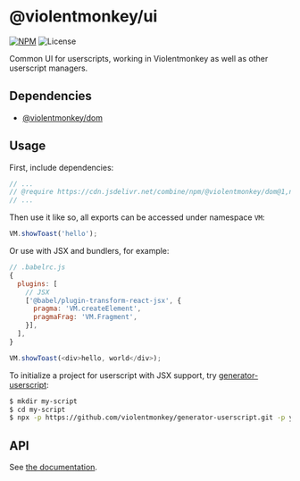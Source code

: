 # @violentmonkey/ui

[![NPM](https://img.shields.io/npm/v/@violentmonkey/ui.svg)](https://npm.im/@violentmonkey/ui)
![License](https://img.shields.io/npm/l/@violentmonkey/ui.svg)

Common UI for userscripts, working in Violentmonkey as well as other userscript managers.

## Dependencies

- [@violentmonkey/dom](https://github.com/violentmonkey/vm-dom)

## Usage

First, include dependencies:

```js
// ...
// @require https://cdn.jsdelivr.net/combine/npm/@violentmonkey/dom@1,npm/@violentmonkey/ui
// ...
```

Then use it like so, all exports can be accessed under namespace `VM`:

```js
VM.showToast('hello');
```

Or use with JSX and bundlers, for example:

```js
// .babelrc.js
{
  plugins: [
    // JSX
    ['@babel/plugin-transform-react-jsx', {
      pragma: 'VM.createElement',
      pragmaFrag: 'VM.Fragment',
    }],
  ],
}
```

```js
VM.showToast(<div>hello, world</div>);
```

To initialize a project for userscript with JSX support, try [generator-userscript](https://github.com/violentmonkey/generator-userscript):

```sh
$ mkdir my-script
$ cd my-script
$ npx -p https://github.com/violentmonkey/generator-userscript.git -p yo yo @violentmonkey/userscript
```

## API

See [the documentation](https://violentmonkey.github.io/vm-ui/modules.html).
